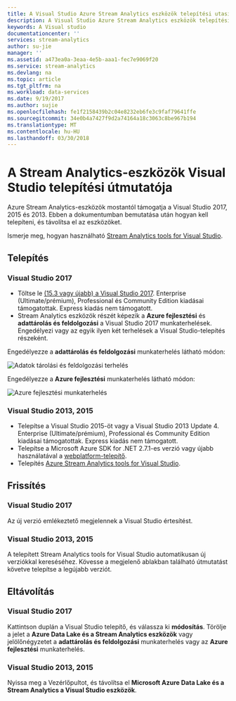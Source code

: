 ```yaml
---
title: A Visual Studio Azure Stream Analytics eszközök telepítési utasításait |} Microsoft Docs
description: A Visual Studio Azure Stream Analytics eszközök telepítési útmutatója
keywords: A Visual studio
documentationcenter: ''
services: stream-analytics
author: su-jie
manager: ''
ms.assetid: a473ea0a-3eaa-4e5b-aaa1-fec7e9069f20
ms.service: stream-analytics
ms.devlang: na
ms.topic: article
ms.tgt_pltfrm: na
ms.workload: data-services
ms.date: 9/19/2017
ms.author: sujie
ms.openlocfilehash: fe1f2158439b2c04e8232eb6fe3c9faf79641ffe
ms.sourcegitcommit: 34e0b4a7427f9d2a74164a18c3063c8be967b194
ms.translationtype: MT
ms.contentlocale: hu-HU
ms.lasthandoff: 03/30/2018
---
```

# <a name="installation-instructions-for-stream-analytics-tools-for-visual-studio"></a>A Stream Analytics-eszközök Visual Studio telepítési útmutatója
Azure Stream Analytics-eszközök mostantól támogatja a Visual Studio 2017, 2015 és 2013. Ebben a dokumentumban bemutatása után hogyan kell telepíteni, és távolítsa el az eszközöket.

Ismerje meg, hogyan használható [Stream Analytics tools for Visual Studio](https://docs.microsoft.com/azure/stream-analytics/stream-analytics-tools-for-visual-studio).

## <a name="install"></a>Telepítés
### <a name="visual-studio-2017"></a>Visual Studio 2017
* Töltse le [(15.3 vagy újabb) a Visual Studio 2017](https://www.visualstudio.com/). Enterprise (Ultimate/prémium), Professional és Community Edition kiadásai támogatottak. Express kiadás nem támogatott. 
* Stream Analytics eszközök részét képezik a **Azure fejlesztési** és **adattárolás és feldolgozási** a Visual Studio 2017 munkaterhelések. Engedélyezi vagy az egyik ilyen két terhelések a Visual Studio-telepítés részeként.

Engedélyezze a **adattárolás és feldolgozási** munkaterhelés látható módon:

![Adatok tárolási és feldolgozási terhelés](./media/stream-analytics-tools-for-vs/stream-analytics-tools-for-vs-2017-install-01.png)

Engedélyezze a **Azure fejlesztési** munkaterhelés látható módon:

![Azure fejlesztési munkaterhelés](./media/stream-analytics-tools-for-vs/stream-analytics-tools-for-vs-2017-install-02.png)


### <a name="visual-studio-2013-2015"></a>Visual Studio 2013, 2015
* Telepítse a Visual Studio 2015-öt vagy a Visual Studio 2013 Update 4. Enterprise (Ultimate/prémium), Professional és Community Edition kiadásai támogatottak. Express kiadás nem támogatott. 
* Telepítse a Microsoft Azure SDK for .NET 2.7.1-es verzió vagy újabb használatával a [webplatform-telepítő](http://www.microsoft.com/web/downloads/platform.aspx).
* Telepítés [Azure Stream Analytics tools for Visual Studio](http://aka.ms/asatoolsvs).



## <a name="update"></a>Frissítés

### <a name="visual-studio-2017"></a>Visual Studio 2017
Az új verzió emlékeztető megjelennek a Visual Studio értesítést. 

### <a name="visual-studio-2013-2015"></a>Visual Studio 2013, 2015
A telepített Stream Analytics tools for Visual Studio automatikusan új verziókkal kereséséhez. Kövesse a megjelenő ablakban található útmutatást követve telepítse a legújabb verziót. 


## <a name="uninstall"></a>Eltávolítás

### <a name="visual-studio-2017"></a>Visual Studio 2017
Kattintson duplán a Visual Studio telepítő, és válassza ki **módosítás**. Törölje a jelet a **Azure Data Lake és a Stream Analytics eszközök** vagy jelölőnégyzetet a **adattárolás és feldolgozási** munkaterhelés vagy az **Azure fejlesztési** munkaterhelés.

### <a name="visual-studio-2013-2015"></a>Visual Studio 2013, 2015
Nyissa meg a Vezérlőpultot, és távolítsa el **Microsoft Azure Data Lake és a Stream Analytics a Visual Studio eszközök**.





